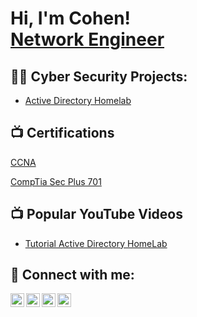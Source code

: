 <h1>Hi, I'm Cohen! <br/><a href="https://github.com/joshmadakor1"><a href="https://www.linkedin.com/in/cohenpdavis/">Network Engineer</a>
<h2>👨‍💻 Cyber Security Projects:</h2>

- [Active Directory Homelab](https://github.com/misteruntouchable/activedirectorylab/tree/main)

<h2>📺 Certifications</h2>

[CCNA](https://www.credly.com/badges/5443efb6-fd6f-4f91-bc4b-885e1d9e0a48/public_url)

[CompTia Sec Plus 701](https://www.credly.com/badges/ae2106da-2cba-4369-9094-e2fcd3e37a55/public_url)


<h2>📺 Popular YouTube Videos</h2>

- [Tutorial Active Directory HomeLab](https://www.youtube.com/watch?v=a83ASGn_V_s)

<h2> 🤳 Connect with me:</h2>

[<img align="left" alt="JoshMadakor | YouTube" width="22px" src="https://cdn.jsdelivr.net/npm/simple-icons@v3/icons/youtube.svg" />][youtube]
[<img align="left" alt="JoshMadakor | Twitter" width="22px" src="https://cdn.jsdelivr.net/npm/simple-icons@v3/icons/twitter.svg" />][twitter]
[<img align="left" alt="JoshMadakor | LinkedIn" width="22px" src="https://cdn.jsdelivr.net/npm/simple-icons@v3/icons/linkedin.svg" />][linkedin]
[<img align="left" alt="JoshMadakor | Instagram" width="22px" src="https://cdn.jsdelivr.net/npm/simple-icons@v3/icons/instagram.svg" />][instagram]

[twitter]: https://twitter.com/joshmadakor
[youtube]: https://www.youtube.com/c/joshmadakor
[instagram]: https://www.instagram.com/joshmadakor/
[linkedin]: https://linkedin.com/in/joshmadakor

<!--
**joshmadakor1/joshmadakor1** is a ✨ _special_ ✨ repository because its `README.md` (this file) appears on your GitHub profile.

Here are some ideas to get you started:

- 🔭 I’m currently working on ...
- 🌱 I’m currently learning ...
- 👯 I’m looking to collaborate on ...
- 🤔 I’m looking for help with ...
- 💬 Ask me about ...
- 📫 How to reach me: ...
- 😄 Pronouns: ...
- ⚡ Fun fact: ...
-->
